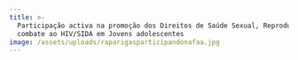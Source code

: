 ```yaml
---
title: >-
  Participação activa na promoção dos Direitos de Saúde Sexual, Reproductiva e
  combate ao HIV/SIDA em Jovens adolescentes
image: /assets/uploads/raparigasparticipandonafaa.jpg
---
```



